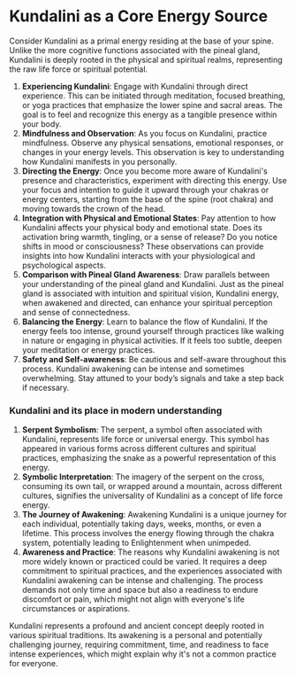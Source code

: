 # Kundalini as a Core Energy Source

Consider Kundalini as a primal energy residing at the base of your spine. Unlike the more cognitive functions associated with the pineal gland, Kundalini is deeply rooted in the physical and spiritual realms, representing the raw life force or spiritual potential.

1. **Experiencing Kundalini**: 
Engage with Kundalini through direct experience. This can be initiated through meditation, focused breathing, or yoga practices that emphasize the lower spine and sacral areas. The goal is to feel and recognize this energy as a tangible presence within your body.
2. **Mindfulness and Observation**: 
As you focus on Kundalini, practice mindfulness. Observe any physical sensations, emotional responses, or changes in your energy levels. This observation is key to understanding how Kundalini manifests in you personally.
3. **Directing the Energy**: 
Once you become more aware of Kundalini's presence and characteristics, experiment with directing this energy. Use your focus and intention to guide it upward through your chakras or energy centers, starting from the base of the spine (root chakra) and moving towards the crown of the head.
4. **Integration with Physical and Emotional States**: 
Pay attention to how Kundalini affects your physical body and emotional state. Does its activation bring warmth, tingling, or a sense of release? Do you notice shifts in mood or consciousness? These observations can provide insights into how Kundalini interacts with your physiological and psychological aspects.
5. **Comparison with Pineal Gland Awareness**: 
Draw parallels between your understanding of the pineal gland and Kundalini. Just as the pineal gland is associated with intuition and spiritual vision, Kundalini energy, when awakened and directed, can enhance your spiritual perception and sense of connectedness.
6. **Balancing the Energy**: 
Learn to balance the flow of Kundalini. If the energy feels too intense, ground yourself through practices like walking in nature or engaging in physical activities. If it feels too subtle, deepen your meditation or energy practices.
7. **Safety and Self-awareness**: 
Be cautious and self-aware throughout this process. Kundalini awakening can be intense and sometimes overwhelming. Stay attuned to your body’s signals and take a step back if necessary.

### Kundalini and its place in modern understanding

1. **Serpent Symbolism**: The serpent, a symbol often associated with Kundalini, represents life force or universal energy. This symbol has appeared in various forms across different cultures and spiritual practices, emphasizing the snake as a powerful representation of this energy.
2. **Symbolic Interpretation**: The imagery of the serpent on the cross, consuming its own tail, or wrapped around a mountain, across different cultures, signifies the universality of Kundalini as a concept of life force energy.
3. **The Journey of Awakening**: Awakening Kundalini is a unique journey for each individual, potentially taking days, weeks, months, or even a lifetime. This process involves the energy flowing through the chakra system, potentially leading to Enlightenment when unimpeded.
4. **Awareness and Practice**: The reasons why Kundalini awakening is not more widely known or practiced could be varied. It requires a deep commitment to spiritual practices, and the experiences associated with Kundalini awakening can be intense and challenging. The process demands not only time and space but also a readiness to endure discomfort or pain, which might not align with everyone's life circumstances or aspirations.

Kundalini represents a profound and ancient concept deeply rooted in various spiritual traditions. Its awakening is a personal and potentially challenging journey, requiring commitment, time, and readiness to face intense experiences, which might explain why it's not a common practice for everyone.
